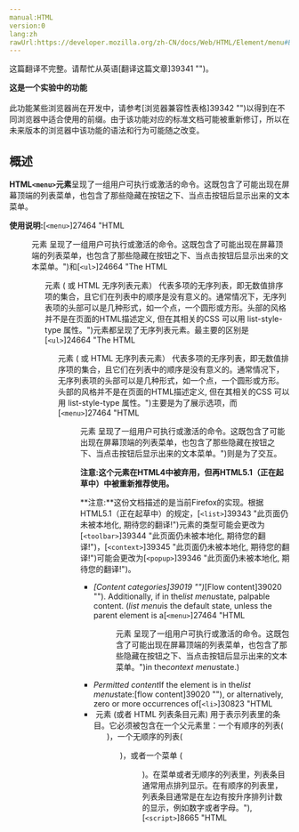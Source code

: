 ```yaml
---
manual:HTML
version:0
lang:zh
rawUrl:https://developer.mozilla.org/zh-CN/docs/Web/HTML/Element/menu#Browser_compatibility
---
```




这篇翻译不完整。请帮忙从英语[翻译这篇文章]39341 "")。






**这是一个实验中的功能**<br></br>此功能某些浏览器尚在开发中，请参考[浏览器兼容性表格]39342 "")以得到在不同浏览器中适合使用的前缀。由于该功能对应的标准文档可能被重新修订，所以在未来版本的浏览器中该功能的语法和行为可能随之改变。



## 概述<a name="概述"></a>


**HTML`<menu>`元素**呈现了一组用户可执行或激活的命令。这既包含了可能出现在屏幕顶端的列表菜单，也包含了那些隐藏在按钮之下、当点击按钮后显示出来的文本菜单。

**使用说明:**[`<menu>`]27464 "HTML <menu> 元素 呈现了一组用户可执行或激活的命令。这既包含了可能出现在屏幕顶端的列表菜单，也包含了那些隐藏在按钮之下、当点击按钮后显示出来的文本菜单。")和[`<ul>`]24664 "The HTML <ul> 元素 ( 或 HTML 无序列表元素） 代表多项的无序列表，即无数值排序项的集合，且它们在列表中的顺序是没有意义的。通常情况下，无序列表项的头部可以是几种形式，如一个点，一个圆形或方形。头部的风格并不是在页面的HTML描述定义, 但在其相关的CSS 可以用 list-style-type 属性。")元素都呈现了无序列表元素。最主要的区别是[`<ul>`]24664 "The HTML <ul> 元素 ( 或 HTML 无序列表元素） 代表多项的无序列表，即无数值排序项的集合，且它们在列表中的顺序是没有意义的。通常情况下，无序列表项的头部可以是几种形式，如一个点，一个圆形或方形。头部的风格并不是在页面的HTML描述定义, 但在其相关的CSS 可以用 list-style-type 属性。")主要是为了展示选项，而[`<menu>`]27464 "HTML <menu> 元素 呈现了一组用户可执行或激活的命令。这既包含了可能出现在屏幕顶端的列表菜单，也包含了那些隐藏在按钮之下、当点击按钮后显示出来的文本菜单。")则是为了交互。


**注意:这个元素在HTML4中被弃用，但再HTML5.1（正在起草中）中被重新推荐使用。**



**注意:**这份文档描述的是当前Firefox的实现。根据HTML5.1（正在起草中）的规定，[`<list>`]39343 "此页面仍未被本地化, 期待您的翻译!")元素的类型可能会更改为[`<toolbar>`]39344 "此页面仍未被本地化, 期待您的翻译!")，[`<context>`]39345 "此页面仍未被本地化, 期待您的翻译!")可能会更改为[`<popup>`]39346 "此页面仍未被本地化, 期待您的翻译!")。


* <dfn>[Content categories]39019 "")</dfn>[Flow content]39020 ""). Additionally, if in the*list menu*state, palpable content. (*list menu*is the default state, unless the parent element is a[`<menu>`]27464 "HTML <menu> 元素 呈现了一组用户可执行或激活的命令。这既包含了可能出现在屏幕顶端的列表菜单，也包含了那些隐藏在按钮之下、当点击按钮后显示出来的文本菜单。")in the*context menu*state.)
* <dfn>Permitted content</dfn>If the element is in the*list menu*state:[flow content]39020 ""), or alternatively, zero or more occurrences of[`<li>`]30823 "HTML <li> 元素 (或者 HTML 列表条目元素) 用于表示列表里的条目。它必须被包含在一个父元素里：一个有顺序的列表(<ol>)，一个无顺序的列表(<ul>)，或者一个菜单 (<menu>)。在菜单或者无顺序的列表里，列表条目通常用点排列显示。在有顺序的列表里，列表条目通常是在左边有按升序排列计数的显示，例如数字或者字母。"),[`<script>`]8665 "HTML <script> 元素用于嵌入或引用可执行脚本。"), and[`<template>`]9567 "HTML <template> 元素 是一种用于保存客户端内容的机制，该内容在页面加载时不被渲染，但可以在运行时使用JavaScript进行实例化。").<br></br>If the element is in the*context menu*state: zero or more occurrences, in any order, of[`<menu>`]27464 "HTML <menu> 元素 呈现了一组用户可执行或激活的命令。这既包含了可能出现在屏幕顶端的列表菜单，也包含了那些隐藏在按钮之下、当点击按钮后显示出来的文本菜单。")(*context menu*state only),[`<menuitem>`]27469 "此页面仍未被本地化, 期待您的翻译!"),[`<hr>`]38813 "HTML <hr> 元素表示段落级元素之间的主题转换（例如，一个故事中的场景的改变，或一个章节的主题的改变）。在HTML的早期版本中，它是一个水平线。现在它仍能在可视化浏览器中表现为水平线，但目前被定义为语义上的，而不是表现层面上。"),[`<script>`]8665 "HTML <script> 元素用于嵌入或引用可执行脚本。"), and[`<template>`]9567 "HTML <template> 元素 是一种用于保存客户端内容的机制，该内容在页面加载时不被渲染，但可以在运行时使用JavaScript进行实例化。").
* <dfn>Tag omission</dfn>不允许，开始标签和结束标签都不能省略。
* <dfn>Permitted parent elements</dfn>Any element that accepts[flow content]39020 "").
* <dfn>DOM interface</dfn>[`HTMLMenuElement`]12228 "此页面仍未被本地化, 期待您的翻译!")

## Attributes<a name="Attributes"></a>


该元素支持[全局属性]39264 "en/HTML/Global attributes")，以及以下属性。

<dl><dt id=''>**`label`**</dt><dd>The name of the menu as shown to the user. Used within nested menus, to provide a label through which the submenu can be accessed. Must only be specified when the parent element is a[`<menu>`]27464 "HTML <menu> 元素 呈现了一组用户可执行或激活的命令。这既包含了可能出现在屏幕顶端的列表菜单，也包含了那些隐藏在按钮之下、当点击按钮后显示出来的文本菜单。")in the*context menu*state.</dd><dt id=''>**`type`**</dt><dd>This attribute indicates the kind of menu being declared, and can be one of two values.
* `context`: The*context menu*state, which represents a group of commands activated through another element. This might be through the`[menu]39347 "")`attribute of a[`<button>`]12221 "HTML <button>元素 表示一个可点击的按钮。能够在表单，或者 HTML 文档的任一需要按钮的位置。默认情况下 HTML 按钮会呈现与用户主机相似的样式，基于 user agent。"), or an element with a[`contextmenu`]39348 "")attribute. When nesting[`<menu>`]27464 "HTML <menu> 元素 呈现了一组用户可执行或激活的命令。这既包含了可能出现在屏幕顶端的列表菜单，也包含了那些隐藏在按钮之下、当点击按钮后显示出来的文本菜单。")elements directly within one another, this is the missing value default if the parent is already in this state.
* `list`: The*list menu*state, which represents a series of commands for user interaction. This is the missing value default, except where the parent element is a[`<menu>`]27464 "HTML <menu> 元素 呈现了一组用户可执行或激活的命令。这既包含了可能出现在屏幕顶端的列表菜单，也包含了那些隐藏在按钮之下、当点击按钮后显示出来的文本菜单。")in the*context menu*state.
</dd></dl>
## 实例<a name="Examples"></a>

### 实例 1<a name="实例_1"></a>

```
<!-- A button, which displays a menu when clicked. -->
<button type="menu" menu="dropdown-menu">
  Dropdown
</button>

<menu type="context" id="dropdown-menu">
  <menuitem label="Action">
  <menuitem label="Another action">
  <hr>
  <menuitem label="Separated action">
</menu>
```

## **结果:**<a name="结果"></a>


<iframe src='https://mdn.mozillademos.org/zh-CN/docs/Web/HTML/Element/menu$samples/Example_1?revision=1350417' width='null' height='null'></iframe>


### 实例2<a name="实例2"></a>

```
<!-- A context menu for a simple editor, containing two menu buttons. -->
<menu>
  <li>
    <button type="menu" value="File" menu="file-menu">
    <menu type="context" id="file-menu">
      <menuitem label="New..." onclick="newFile()">
      <menuitem label="Save..." onclick="saveFile()">
    </menu>
  </li>
  <li>
    <button type="menu" value="Edit" menu="edit-menu">
    <menu type="context" id="edit-menu">
      <menuitem label="Cut..." onclick="cutEdit()">
      <menuitem label="Copy..." onclick="copyEdit()">
      <menuitem label="Paste..." onclick="pasteEdit()">
    </menu>
  </li>
</menu>
```

## **结果:**<a name="结果_2"></a>


<iframe src='https://mdn.mozillademos.org/zh-CN/docs/Web/HTML/Element/menu$samples/Example_2?revision=1350417' width='null' height='null'></iframe>


## 规范<a name="Specifications"></a>

Specification | Status | Comment 
 ---  |  ---  |  ---  | 
[HTML Living Standard<br></br><small>&lt;menu&gt;</small>]39349 "") | Living Standard |  
[HTML 5.1<br></br><small>&lt;menu&gt;</small>]39350 "") | Recommendation |  


## 浏览器兼容性<a name="浏览器兼容性"></a>


**[We&#39;re converting our compatibility data into a machine-readable JSON format]3344 "")**. This compatibility table still uses the old format, because we haven&#39;t yet converted the data it contains.**[Find out how you can help!]3392 "")**


* 
* 

Feature | Chrome | Firefox (Gecko) | Internet Explorer | Opera | Safari 
Basic support | ? | ?[<sup>[1]</sup>]39351 "") | ? | ? | ? 





[<sup>[1]</sup>]22414 "")Gecko has some implementation, though it is not compatible to the specification. See[bug 1100749]39352 "").


## 参见<a name="参见"></a>

* Other list-related HTML Elements:[`<ol>`]32162 "HTML <ol> 元素 表示多个有序列表项，通常渲染为有带编号的列表。"),[`<ul>`]24664 "The HTML <ul> 元素 ( 或 HTML 无序列表元素） 代表多项的无序列表，即无数值排序项的集合，且它们在列表中的顺序是没有意义的。通常情况下，无序列表项的头部可以是几种形式，如一个点，一个圆形或方形。头部的风格并不是在页面的HTML描述定义, 但在其相关的CSS 可以用 list-style-type 属性。"),[`<li>`]30823 "HTML <li> 元素 (或者 HTML 列表条目元素) 用于表示列表里的条目。它必须被包含在一个父元素里：一个有顺序的列表(<ol>)，一个无顺序的列表(<ul>)，或者一个菜单 (<menu>)。在菜单或者无顺序的列表里，列表条目通常用点排列显示。在有顺序的列表里，列表条目通常是在左边有按升序排列计数的显示，例如数字或者字母。")and the obsolete[`<dir>`]38799 "HTML 目录元素 (<dir>) 表示一个目录，也就是文件名称的集合。").
* The[`contextmenu`]39348 "HTML/Global attributes#attr-contextmenu")[global attribute]38986 "HTML/Global attributes")can be used on an element to refer to the`id`of a`menu`with the`context``[type]39353 "")`.



